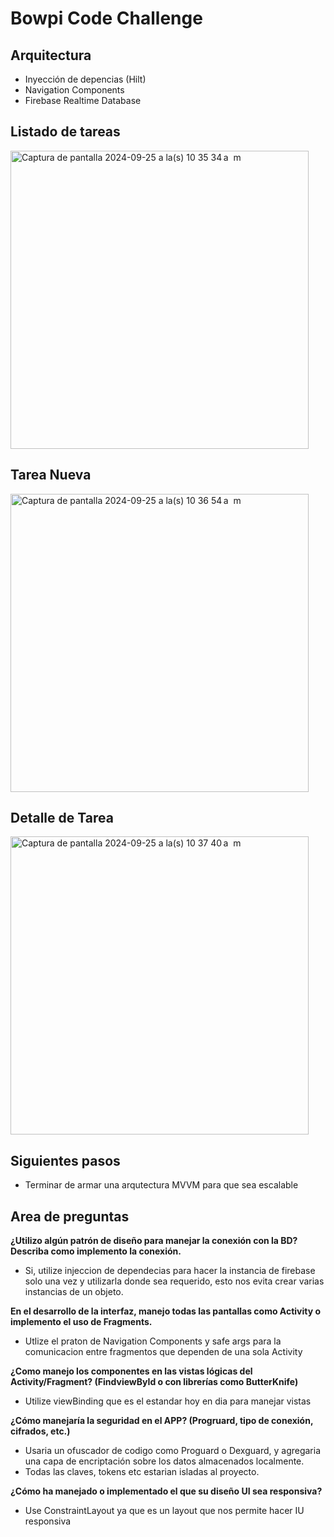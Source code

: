 # Bowpi Code Challenge
## Arquitectura
- Inyección de depencias (Hilt)
- Navigation Components
- Firebase Realtime Database

## Listado de tareas
<img width="477" alt="Captura de pantalla 2024-09-25 a la(s) 10 35 34 a  m" src="https://github.com/user-attachments/assets/3520a6f5-2d47-4b4f-b285-4e342a898671">

## Tarea Nueva

<img width="477" alt="Captura de pantalla 2024-09-25 a la(s) 10 36 54 a  m" src="https://github.com/user-attachments/assets/5d8d26cb-c343-409a-9fbc-600b7475e355">

## Detalle de Tarea

<img width="477" alt="Captura de pantalla 2024-09-25 a la(s) 10 37 40 a  m" src="https://github.com/user-attachments/assets/1774799b-05bf-448f-9c64-cc60d16c7c5e">

## Siguientes pasos
- Terminar de armar una arqutectura MVVM para que sea escalable

## Area de preguntas
 **¿Utilizo algún patrón de diseño para manejar la conexión con la BD? Describa como implemento
la conexión.** 
- Si, utilize injeccion de dependecias para hacer la instancia de firebase solo una vez y utilizarla donde sea requerido, esto nos evita crear varias instancias de un objeto.
  
**En el desarrollo de la interfaz, manejo todas las pantallas como Activity o implemento el uso de
Fragments.**
- Utlize el praton de Navigation Components y safe args para la comunicacion entre fragmentos que dependen de una sola Activity

**¿Como manejo los componentes en las vistas lógicas del Activity/Fragment? (FindviewById o
con librerías como ButterKnife)**
- Utilize viewBinding que es el estandar hoy en dia para manejar vistas

**¿Cómo manejaría la seguridad en el APP? (Progruard, tipo de conexión, cifrados, etc.)**
- Usaria un ofuscador de codigo como Proguard o Dexguard, y agregaria una capa de encriptación sobre los datos almacenados localmente.
- Todas las claves, tokens etc estarian isladas al proyecto.

**¿Cómo ha manejado o implementado el que su diseño UI sea responsiva?**
- Use ConstraintLayout ya que es un layout que nos permite hacer IU responsiva

